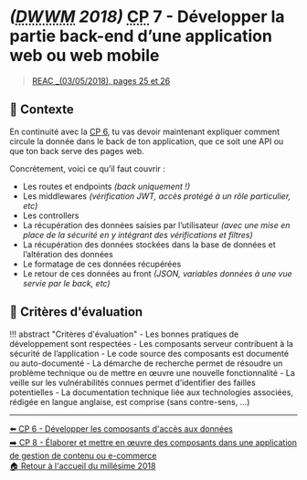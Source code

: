 # _(<abbr title="Développeur Web et Web Mobile">DWWM</abbr> 2018)_ <abbr title="Compétence Professionnelle">CP</abbr> 7 - Développer la partie back-end d’une application web ou web mobile
> [REAC _(03/05/2018), pages 25 et 26](https://www.banque.di.afpa.fr/EspaceEmployeursCandidatsActeurs/EGPResultat.aspx?ct=01280m03&type=t)

## 🚀 Contexte

En continuité avec la [<abbr title="Compétence Professionnelle">CP</abbr> 6](cp-6-developper-les-composants-d-acces-aux-donnees.md), tu vas devoir maintenant expliquer comment circule la donnée dans le back de ton application, que ce soit une API ou que ton back serve des pages web.

Concrètement, voici ce qu’il faut couvrir :

- Les routes et endpoints _(back uniquement !)_
- Les middlewares _(vérification JWT, accès protégé à un rôle particulier, etc)_
- Les controllers
- La récupération des données saisies par l’utilisateur _(avec une mise en place de la sécurité en y intégrant des vérifications et filtres)_
- La récupération des données stockées dans la base de données et l’altération des données
- Le formatage de ces données récupérées
- Le retour de ces données au front _(JSON, variables données à une vue servie par le back, etc)_

## 📝 Critères d'évaluation
!!! abstract "Critères d'évaluation"
    - Les bonnes pratiques de développement sont respectées
    - Les composants serveur contribuent à la sécurité de l’application
    - Le code source des composants est documenté ou auto-documenté
    - La démarche de recherche permet de résoudre un problème technique ou de mettre en œuvre une nouvelle fonctionnalité
    - La veille sur les vulnérabilités connues permet d’identifier des failles potentielles
    - La documentation technique liée aux technologies associées, rédigée en langue anglaise, est comprise (sans contre-sens, ...)

---

[⬅️ <abbr title="Compétence Professionnelle">CP</abbr> 6 - Développer les composants d'accès aux données](cp-6-developper-les-composants-d-acces-aux-donnees.md)  
[➡️ <abbr title="Compétence Professionnelle">CP</abbr> 8 - Élaborer et mettre en œuvre des composants dans une application de gestion de contenu ou e-commerce](cp-8-elaborer-et-mettre-en-oeuvre-des-composants-dans-une-application-de-gestion-de-contenu-ou-e-commerce.md)  
[🏠 Retour à l'accueil du millésime 2018](index.md)